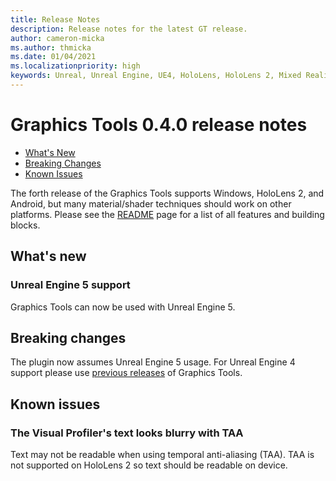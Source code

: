 ```yaml
---
title: Release Notes
description: Release notes for the latest GT release.
author: cameron-micka
ms.author: thmicka
ms.date: 01/04/2021
ms.localizationpriority: high
keywords: Unreal, Unreal Engine, UE4, HoloLens, HoloLens 2, Mixed Reality, development, MRTK, GT, Graphics Tools, release notes
---
```


# Graphics Tools 0.4.0 release notes

- [What's New](#whats-new)
- [Breaking Changes](#breaking-changes)
- [Known Issues](#known-issues)

The forth release of the Graphics Tools supports Windows, HoloLens 2, and Android, but many material/shader techniques should work on other platforms. Please see the [README](../README.md#graphics-building-blocks) page for a list of all features and building blocks.

## What's new

### Unreal Engine 5 support

Graphics Tools can now be used with Unreal Engine 5.

## Breaking changes

The plugin now assumes Unreal Engine 5 usage. For Unreal Engine 4 support please use [previous releases](https://github.com/microsoft/MixedReality-GraphicsTools-Unreal/releases) of Graphics Tools. 

## Known issues

### The Visual Profiler's text looks blurry with TAA

Text may not be readable when using temporal anti-aliasing (TAA). TAA is not supported on HoloLens 2 so text should be readable on device. 

